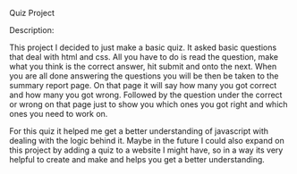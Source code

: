 Quiz Project

Description:

This project I decided to just make a basic quiz. It asked basic questions that deal with html and css. All you have to do is read the question, make what you think is 
the correct answer, hit submit and onto the next. When you are all done answering the questions you will be then be taken to the summary report page. On that page it will say
how many you got correct and how many you got wrong. Followed by the question under the correct or wrong on that page just to show you which ones you got right and which ones you need to work on. 

For this quiz it helped me get a better understanding of javascript with dealing with the logic behind it. Maybe in the future I could also expand on this project by adding a quiz to a website I might have, so in a way its very helpful to create and make and helps you get a better understanding. 

